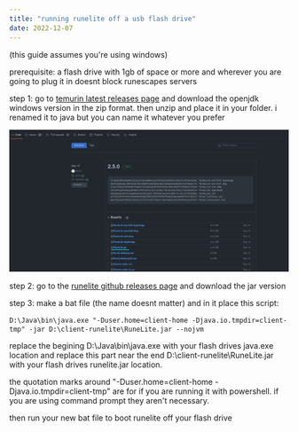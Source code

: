 ```yaml
---
title: "running runelite off a usb flash drive"
date: 2022-12-07
---
```


(this guide assumes you're using windows)

prerequisite: a flash drive with 1gb of space or more and wherever you are going to plug it in doesnt block runescapes servers

step 1: go to [temurin latest releases page](https://adoptium.net/temurin/releases/?version=11) and download the openjdk windows version in the zip format. then unzip and place it in your folder. i renamed it to java but you can name it whatever you prefer

![screenshot of runelite github releases](/assets/runelite_site.png)

step 2: go to the [runelite github releases page](https://github.com/runelite/launcher/releases) and download the jar version

step 3: make a bat file (the name doesnt matter) and in it place this script:

```console
D:\Java\bin\java.exe "-Duser.home=client-home -Djava.io.tmpdir=client-tmp" -jar D:\client-runelite\RuneLite.jar --nojvm
```

replace the begining D:\Java\bin\java.exe with your flash drives java.exe location and replace this part near the end D:\client-runelite\RuneLite.jar with your flash drives runelite.jar location.

the quotation marks around "-Duser.home=client-home -Djava.io.tmpdir=client-tmp" are for if you are running it with powershell. if you are using command prompt they aren't necessary.

then run your new bat file to boot runelite off your flash drive